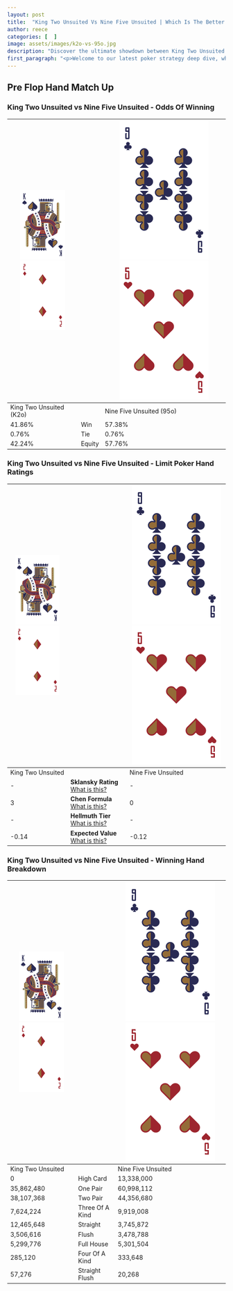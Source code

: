 ```yaml
---
layout: post
title:  "King Two Unsuited Vs Nine Five Unsuited | Which Is The Better Hand In Poker? A Complete Guide"
author: reece
categories: [  ]
image: assets/images/k2o-vs-95o.jpg
description: "Discover the ultimate showdown between King Two Unsuited and Nine Five Unsuited in poker! Uncover the odds, strategies, and scenarios where one hand triumphs over the other. Get ready to up your poker game with this thrilling analysis."
first_paragraph: "<p>Welcome to our latest poker strategy deep dive, where we're pitting two distinct hands against each other in a high-stakes showdown: King Two Unsuited vs Nine Five Unsuited.</p><p>In the dynamic world of poker, every decision counts, and knowing which hand holds the upper hand is key to your success at the table.</p><p>In this article, we'll dissect these two hands, explore the scenarios where one dominates the other, and equip you with the knowledge to make strategic choices that can tip the odds in your favor.</p><p>Get ready to unravel the intriguing dynamics of these poker hands and elevate your game to new heights.</p>"
---
```




[comment]: # (sp0)

## Pre Flop Hand Match Up

<div class="table hand-ratings" markdown="1"> 



### King Two Unsuited vs Nine Five Unsuited - Odds Of Winning


    
| ![image info](assets/images/hand1/K.png) ![image info](assets/images/hand1/2o.png) |  | ![image info](assets/images/hand2/9.png) ![image info](assets/images/hand2/5o.png) |
| -------- | -------- | -------- |
| King Two Unsuited (K2o) |  | Nine Five Unsuited (95o) |
| 41.86% | Win | 57.38% |
| 0.76% | Tie | 0.76% |
| 42.24% | Equity | 57.76% |




[comment]: # (sp1)



### King Two Unsuited vs Nine Five Unsuited - Limit Poker Hand Ratings


    
| ![image info](assets/images/hand1/K.png) ![image info](assets/images/hand1/2o.png) |  | ![image info](assets/images/hand2/9.png) ![image info](assets/images/hand2/5o.png) |
| -------- | -------- | -------- |
| King Two Unsuited |  | Nine Five Unsuited |
| - | **Sklansky Rating** [What is this?](/sklansky-rating-explained) | - |
| 3 | **Chen Formula** [What is this?](/chen-formula-explained) | 0 |
| - | **Hellmuth Tier** [What is this?](/Hellmuth-tier-explained) | - |
| -0.14 | **Expected Value** [What is this?](/expected-value-explained) | -0.12 |




[comment]: # (sp2)



### King Two Unsuited vs Nine Five Unsuited - Winning Hand Breakdown


    
| ![image info](assets/images/hand1/K.png) ![image info](assets/images/hand1/2o.png) |  | ![image info](assets/images/hand2/9.png) ![image info](assets/images/hand2/5o.png) |
| -------- | -------- | -------- |
| King Two Unsuited |  | Nine Five Unsuited |
| 0 | High Card | 13,338,000 |
| 35,862,480 | One Pair | 60,998,112 |
| 38,107,368 | Two Pair | 44,356,680 |
| 7,624,224 | Three Of A Kind | 9,919,008 |
| 12,465,648 | Straight | 3,745,872 |
| 3,506,616 | Flush | 3,478,788 |
| 5,299,776 | Full House | 5,301,504 |
| 285,120 | Four Of A Kind | 333,648 |
| 57,276 | Straight Flush | 20,268 |




[comment]: # (sp3)



</div>

[comment]: # (sp4)



[comment]: # (sp5)

